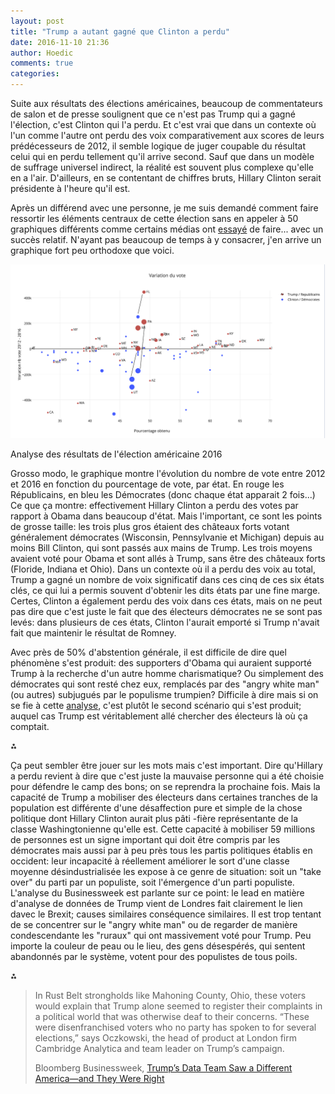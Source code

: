 ```yaml
---
layout: post
title: "Trump a autant gagné que Clinton a perdu"
date: 2016-11-10 21:36
author: Hoedic
comments: true
categories: 
---
```



Suite aux résultats des élections américaines, beaucoup de commentateurs de salon et de presse soulignent que ce n'est pas Trump qui a gagné l'élection, c'est Clinton qui l'a perdu. Et c'est vrai que dans un contexte où l'un comme l'autre ont perdu des voix comparativement aux scores de leurs prédécesseurs de 2012, il semble logique de juger coupable du résultat celui qui en perdu tellement qu'il arrive second. Sauf que dans un modèle de suffrage universel indirect, la réalité est souvent plus complexe qu'elle en a l'air. D'ailleurs, en se contentant de chiffres bruts, Hillary Clinton serait présidente à l'heure qu'il est.

Après un différend avec une personne, je me suis demandé comment faire ressortir les éléments centraux de cette élection sans en appeler à 50 graphiques différents comme certains médias ont [essayé](http://www.theglobeandmail.com/news/world/us-election/2012-vs-2016-explore-the-voter-groups-that-turned-out-big-in-the-us-presidential-election/article32789816/) de faire... avec un succès relatif. N'ayant pas beaucoup de temps à y consacrer, j'en arrive un graphique fort peu orthodoxe que voici.

![Colère](/images/2016-11-10_election-2016.png)
<div class="photoattrib">Analyse des résultats de l'élection américaine 2016</div>

Grosso modo, le graphique montre l'évolution du nombre de vote entre 2012 et 2016 en fonction du pourcentage de vote, par état. En rouge les Républicains, en bleu les Démocrates (donc chaque état apparait 2 fois...) Ce que ça montre: effectivement Hillary Clinton a perdu des votes par rapport à Obama dans beaucoup d'état. Mais l'important, ce sont les points de grosse taille: les trois plus gros étaient des châteaux forts votant généralement démocrates (Wisconsin, Pennsylvanie et Michigan) depuis au moins Bill Clinton, qui sont passés aux mains de Trump. Les trois moyens avaient voté pour Obama et sont allés à Trump, sans être des châteaux forts (Floride, Indiana et Ohio). Dans un contexte où il a perdu des voix au total, Trump a gagné un nombre de voix significatif dans ces cinq de ces six états clés, ce qui lui a permis souvent d'obtenir les dits états par une fine marge. Certes, Clinton a également perdu des voix dans ces états, mais on ne peut pas dire que c'est juste le fait que des électeurs démocrates ne se sont pas levés: dans plusieurs de ces états, Clinton l'aurait emporté si Trump n'avait fait que maintenir le résultat de Romney.

Avec près de 50% d'abstention générale, il est difficile de dire quel phénomène s'est produit: des supporters d'Obama qui auraient supporté Trump à la recherche d'un autre homme charismatique? Ou simplement des démocrates qui sont resté chez eux, remplacés par des "angry white man" (ou autres) subjugués par le populisme trumpien? Difficile à dire mais si on se fie à cette [analyse](http://www.bloomberg.com/news/articles/2016-11-10/trump-s-data-team-saw-a-different-america-and-they-were-right), c'est plutôt le second scénario qui s'est produit; auquel cas Trump est véritablement allé chercher des électeurs là où ça comptait. 

⁂

Ça peut sembler être jouer sur les mots mais c'est important. Dire qu'Hillary a perdu revient à dire que c'est juste la mauvaise personne qui a été choisie pour défendre le camp des bons; on se reprendra la prochaine fois. Mais la capacité de Trump a mobiliser des électeurs dans certaines tranches de la population est différente d'une désaffection pure et simple de la chose politique dont Hillary Clinton aurait plus pâti -fière représentante de la classe Washingtonienne qu'elle est. Cette capacité à mobiliser 59 millions de personnes est un signe important qui doit être compris par les démocrates mais aussi par à peu près tous les partis politiques établis en occident: leur incapacité à réellement améliorer le sort d'une classe moyenne désindustrialisée les expose à ce genre de situation: soit un "take over" du parti par un populiste, soit l'émergence d'un parti populiste. L'analyse du Businessweek est parlante sur ce point: le lead en matière d'analyse de données de Trump vient de Londres fait clairement le lien davec le Brexit; causes similaires conséquence similaires. Il est trop tentant de se concentrer sur le "angry white man" ou de regarder de manière condescendante les "ruraux" qui ont massivement voté pour Trump. Peu importe la couleur de peau ou le lieu, des gens désespérés, qui sentent abandonnés par le système, votent pour des populistes de tous poils.

⁂

> In Rust Belt strongholds like Mahoning County, Ohio, these voters would explain that Trump alone seemed to register their complaints in a political world that was otherwise deaf to their concerns. “These were disenfranchised voters who no party has spoken to for several elections,” says Oczkowski, the head of product at London firm Cambridge Analytica and team leader on Trump’s campaign. 
> <div class="attrib">Bloomberg Businessweek, <a href="http://www.bloomberg.com/news/articles/2016-11-10/trump-s-data-team-saw-a-different-america-and-they-were-right">Trump’s Data Team Saw a Different America—and They Were Right</a></div>
